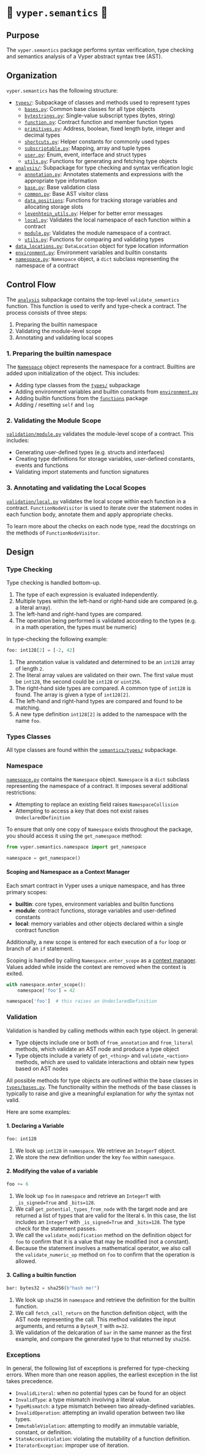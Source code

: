 # 🐍 `vyper.semantics` 🐍

## Purpose

The `vyper.semantics` package performs syntax verification, type checking and semantics analysis of a
Vyper abstract syntax tree (AST).

## Organization

`vyper.semantics` has the following structure:

* [`types/`](types): Subpackage of classes and methods used to represent types
  * [`bases.py`](types/bases.py): Common base classes for all type objects
  * [`bytestrings.py`](types/bytestrings.py): Single-value subscript types (bytes, string)
  * [`function.py`](types/function.py): Contract function and member function types
  * [`primitives.py`](types/primitives.py): Address, boolean, fixed length byte, integer and decimal types
  * [`shortcuts.py`](types/shortcuts.py): Helper constants for commonly used types
  * [`subscriptable.py`](types/subscriptable.py): Mapping, array and tuple types
  * [`user.py`](types/user.py): Enum, event, interface and struct types
  * [`utils.py`](types/utils.py): Functions for generating and fetching type objects
* [`analysis/`](analysis): Subpackage for type checking and syntax verification logic
  * [`annotation.py`](analysis/annotation.py): Annotates statements and expressions with the appropriate type information
  * [`base.py`](analysis/base.py): Base validation class
  * [`common.py`](analysis/common.py): Base AST visitor class
  * [`data_positions`](analysis/data_positions.py): Functions for tracking storage variables and allocating storage slots
  * [`levenhtein_utils.py`](analysis/levenshtein_utils.py): Helper for better error messages
  * [`local.py`](analysis/local.py): Validates the local namespace of each function within a contract
  * [`module.py`](analysis/module.py): Validates the module namespace of a contract.
  * [`utils.py`](analysis/utils.py): Functions for comparing and validating types
* [`data_locations.py`](data_locations.py): `DataLocation` object for type location information
* [`environment.py`](environment.py): Environment variables and builtin constants
* [`namespace.py`](namespace.py): `Namespace` object, a `dict` subclass representing the namespace of a contract

## Control Flow

The [`analysis`](analysis) subpackage contains the top-level `validate_semantics`
function. This function is used to verify and type-check a contract. The process
consists of three steps:

1. Preparing the builtin namespace
2. Validating the module-level scope
3. Annotating and validating local scopes

### 1. Preparing the builtin namespace

The [`Namespace`](namespace.py) object represents the namespace for a contract.
Builtins are added upon initialization of the object. This includes:

* Adding type classes from the [`types/`](types) subpackage
* Adding environment variables and builtin constants from [`environment.py`](environment.py)
* Adding builtin functions from the [`functions`](../builtins/functions.py) package
* Adding / resetting `self` and `log`

### 2. Validating the Module Scope

[`validation/module.py`](validation/module.py) validates the module-level scope
of a contract. This includes:

* Generating user-defined types (e.g. structs and interfaces)
* Creating type definitions for storage variables, user-defined constants, events
and functions
* Validating import statements and function signatures

### 3. Annotating and validating the Local Scopes

[`validation/local.py`](validation/local.py) validates the local scope within each
function in a contract. `FunctionNodeVisitor` is used to iterate over the statement
nodes in each function body, annotate them and apply appropriate checks.

To learn more about the checks on each node type, read the docstrings on the methods
of `FunctionNodeVisitor`.

## Design

### Type Checking

Type checking is handled bottom-up.

1. The type of each expression is evaluated independently.
2. Multiple types within the left-hand or right-hand side are compared (e.g. a
literal array).
3. The left-hand and right-hand types are compared.
4. The operation being performed is validated according to the types (e.g. in a
math operation, the types must be numeric)

In type-checking the following example:

```python
foo: int128[2] = [-2, 42]
```

1. The annotation value is validated and determined to be an `int128` array of
length `2`.
2. The literal array values are validated on their own. The first value must be
`int128`, the second could be `int128` or `uint256`.
3. The right-hand side types are compared. A common type of `int128` is found.
The array is given a type of `int128[2]`.
4. The left-hand and right-hand types are compared and found to be matching.
5. A new type definition `int128[2]` is added to the namespace with the name `foo`.

### Types Classes

All type classes are found within the [`semantics/types/`](types) subpackage.

### Namespace

[`namespace.py`](namespace.py) contains the `Namespace` object. `Namespace` is a
`dict` subclass representing the namespace of a contract. It imposes several
additional restrictions:

* Attempting to replace an existing field raises `NamespaceCollision`
* Attempting to access a key that does not exist raises `UndeclaredDefinition`

To ensure that only one copy of `Namespace` exists throughout the package, you
should access it using the `get_namespace` method:

```python
from vyper.semantics.namespace import get_namespace

namespace = get_namespace()
```

#### Scoping and Namespace as a Context Manager

Each smart contract in Vyper uses a unique namespace, and has three primary scopes:

* **builtin**: core types, environment variables and builtin functions
* **module**: contract functions, storage variables and user-defined constants
* **local**: memory variables and other objects declared within a single contract
function

Additionally, a new scope is entered for each execution of a `for` loop or branch
of an `if` statement.

Scoping is handled by calling `Namespace.enter_scope` as a
[context manager](https://docs.python.org/3/reference/datamodel.html#with-statement-context-managers).
Values added while inside the context are removed when the context is exited.

```python
with namespace.enter_scope():
    namespace['foo'] = 42

namespace['foo']  # this raises an UndeclaredDefinition
```

### Validation

Validation is handled by calling methods within each type object. In general:

* Type objects include one or both of `from_annotation` and `from_literal`
methods, which validate an AST node and produce a type object
* Type objects include a variety of `get_<thing>` and `validate_<action>` methods,
which are used to validate interactions and obtain new types based on AST nodes

All possible methods for type objects are outlined within the base
classes in [`types/bases.py`](types/bases.py). The functionality within the methods
of the base classes is typically to raise and give a meaningful explanation
for _why_ the syntax not valid.

Here are some examples:

#### 1. Declaring a Variable

```python
foo: int128
```

1. We look up `int128` in `namespace`. We retrieve an `IntegerT` object.
3. We store the new definition under the key `foo` within `namespace`.

#### 2. Modifying the value of a variable

```python
foo += 6
```

1. We look up `foo` in `namespace` and retrieve an `IntegerT` with `_is_signed=True` and `_bits=128`.
2. We call `get_potential_types_from_node` with the target node
and are returned a list of types that are valid for the literal `6`. In this
case, the list includes an `IntegerT` with `_is_signed=True` and `_bits=128`. The type check for the statement passes.
3. We call the `validate_modification` method on the definition object
for `foo` to confirm that it is a value that may be modified (not a constant).
4. Because the statement involves a mathematical operator, we also call the
`validate_numeric_op` method on `foo` to confirm that the operation is
allowed.

#### 3. Calling a builtin function

```python
bar: bytes32 = sha256(b"hash me!")
```

1. We look up `sha256` in `namespace` and retrieve the definition for the builtin
function.
2. We call `fetch_call_return` on the function definition object, with the AST
node representing the call. This method validates the input arguments, and returns
a `BytesM_T` with `m=32`.
3. We validation of the delcaration of `bar` in the same manner as the first
example, and compare the generated type to that returned by `sha256`.

### Exceptions

In general, the following list of exceptions is preferred for type-checking
errors. When more than one reason applies, the earliest exception in the list
takes precedence.

* `InvalidLiteral`: when no potential types can be found for an object
* `InvalidType`: a type mismatch involving a literal value.
* `TypeMismatch`: a type mismatch between two already-defined variables.
* `InvalidOperation`: attempting an invalid operation between two like types.
* `ImmutableViolation`: attempting to modify an immutable variable, constant, or definition.
* `StateAccessViolation`: violating the mutability of a function definition.
* `IteratorException`: improper use of iteration.
